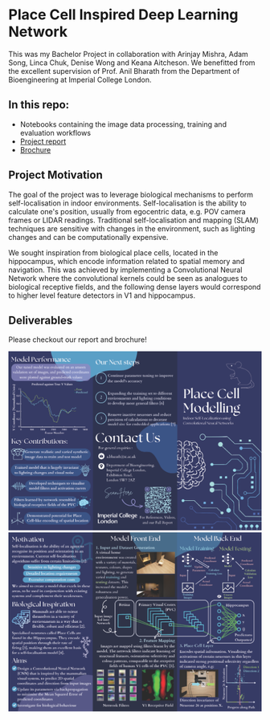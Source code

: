# Place Cell Inspired Deep Learning Network

This was my Bachelor Project in collaboration with Arinjay Mishra, Adam Song, Linca Chuk, Denise Wong and Keana Aitcheson. We benefitted from the excellent supervision of Prof. Anil Bharath from the Department of Bioengineering at Imperial College London. 

## In this repo:
- Notebooks containing the image data processing, training and evaluation workflows
- [Project report](Group1_Place_Cell_Modelling_Final_Report.pdf)
- [Brochure](Place_Cell_Modelling_Brochure.pdf)

## Project Motivation
The goal of the project was to leverage biological mechanisms to perform self-localisation in indoor environments. Self-localisation is the ability to calculate one's position, usually from egocentric data, e.g. POV camera frames or LIDAR readings. Traditional self-localisation and mapping (SLAM) techniques are sensitive with changes in the environment, such as lighting changes and can be computationally expensive. 

We sought inspiration from biological place cells, located in the hippocampus, which encode information related to spatial memory and navigation. This was achieved by implementing a Convolutional Neural Network where the convolutional kernels could be seen as analogues to biological receptive fields, and the following dense layers would correspond to higher level feature detectors in V1 and hippocampus. 

## Deliverables
Please checkout our report and brochure!

<img src="1699214016016-5b3bd253-2839-4caa-823e-395d8403234f_1.png"> </img>
<img src="1699214016016-5b3bd253-2839-4caa-823e-395d8403234f_2.png"> </img>
